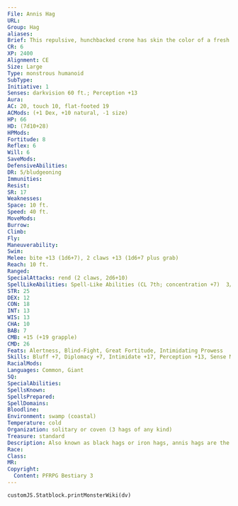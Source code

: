 ```yaml
---
File: Annis Hag
URL: 
Group: Hag
aliases: 
Brief: This repulsive, hunchbacked crone has skin the color of a fresh bruise. Despite her hunch, she looms taller than a human.
CR: 6
XP: 2400
Alignment: CE
Size: Large
Type: monstrous humanoid
SubType: 
Initiative: 1
Senses: darkvision 60 ft.; Perception +13
Aura: 
AC: 20, touch 10, flat-footed 19
ACMods: (+1 Dex, +10 natural, -1 size)
HP: 66
HD: (7d10+28)
HPMods: 
Fortitude: 8
Reflex: 6
Will: 6
SaveMods: 
DefensiveAbilities: 
DR: 5/bludgeoning
Immunities: 
Resist: 
SR: 17
Weaknesses: 
Space: 10 ft.
Speed: 40 ft.
MoveMods: 
Burrow: 
Climb: 
Fly: 
Maneuverability: 
Swim: 
Melee: bite +13 (1d6+7), 2 claws +13 (1d6+7 plus grab)
Reach: 10 ft.
Ranged: 
SpecialAttacks: rend (2 claws, 2d6+10)
SpellLikeAbilities: Spell-Like Abilities (CL 7th; concentration +7)  3/day-alter self, fog cloud
STR: 25
DEX: 12
CON: 18
INT: 13
WIS: 13
CHA: 10
BAB: 7
CMB: +15 (+19 grapple)
CMD: 26
Feats: Alertness, Blind-Fight, Great Fortitude, Intimidating Prowess
Skills: Bluff +7, Diplomacy +7, Intimidate +17, Perception +13, Sense Motive +3, Stealth +7
RacialMods: 
Languages: Common, Giant
SQ: 
SpecialAbilities: 
SpellsKnown: 
SpellsPrepared: 
SpellDomains: 
Bloodline: 
Environment: swamp (coastal)
Temperature: cold
Organization: solitary or coven (3 hags of any kind)
Treasure: standard
Description: Also known as black hags or iron hags, annis hags are the largest and most physically intimidating of their foul brood. Known for their iron-hard, wart-covered skin that varies from shades of deep blue to black and their claws like rusty blades, annis hags forgo much of the cunning and deceptiveness of their kind to revel in the more visceral evils of torture and slaughter. The typical annis hag stands just over 8 feet tall and weighs upward of 300 pounds.  Dwelling in dark caves, tangled hollows, and cursed ruins deep within frozen swamps or icy moors, annis hags stalk forth by night to sow fear and hunt the unwary. Although possessed of cunning minds, annis prove more decadent than most other hags, frequently indulging in their taste for living flesh and the music of pleading screams. Unlike green hags, they use their ability to assume humanoid form via alter self not to infiltrate societies but to lure victims into a false sense of security before attacking-often posing as travelers in need of aid or pilgrims seeking to share a camp.   Annis hags find the flesh of children, young animals, and the pure of heart particularly pleasing, both for the tenderness of such meals and for the sorrow such murders spread. After gorging themselves, these hags delight in stripping the skin from their victims, often garbing themselves in the grisly trophies. They are also known to retain and even preserve identifiable portions of their victims (such as heads) for later use in spreading misery. An annis who eats the children of a local farmer might keep the heads (or at least the faces) handy to return to the victims' parents, for example-often in the guise of an anonymous gift. The most insidious of annis hags present these gifts in ways that implicate friends or family in the victim's death.  Like most hags, annis sometimes join covens of their repulsive sisters, though many prove resistant to such cooperation. They are particularly unlikely to join covens that already include other annis, though groups of related annis-typically horrible triplets-are not unknown. A typical annis coven consists of one annis leader along with two green hags or sometimes even a witch or two. Annis covens often seek to recruit additional creatures as guardians and are particularly fond of trolls and ogres for such roles.
Race: 
Class: 
MR: 
Copyright:
  Content: PFRPG Bestiary 3
---
```

```dataviewjs
customJS.Statblock.printMonsterWiki(dv)
```
